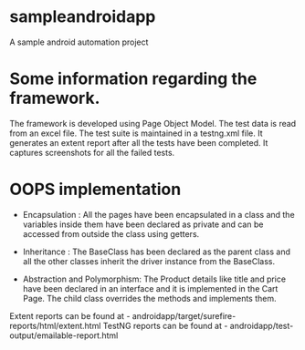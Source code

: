 # sampleandroidapp
A sample android automation project

# Some information regarding the framework.
The framework is developed using Page Object Model. 
The test data is read from an excel file. 
The test suite is maintained in a testng.xml file.
It generates an extent report after all the tests have been completed. It captures screenshots for all the failed tests.

# OOPS implementation

- Encapsulation : All the pages have been encapsulated in a class and the variables inside them have been declared as private and can be accessed from outside the class using getters.

- Inheritance : The BaseClass has been declared as the parent class and all the other classes inherit the driver instance from the BaseClass.

- Abstraction and Polymorphism: The Product details like title and price have been declared in an interface and it is implemented in the Cart Page. The child class overrides the methods and implements them.

Extent reports can be found at - androidapp/target/surefire-reports/html/extent.html
TestNG reports can be found at - androidapp/test-output/emailable-report.html
